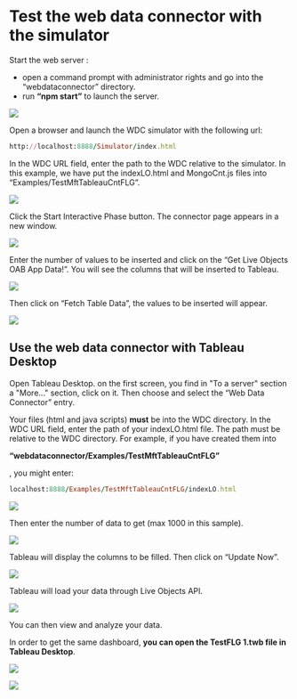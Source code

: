 # Test the web data connector with the simulator #

Start the web server : 
*	open a command prompt with administrator rights and go into the “webdataconnector” directory.
* run **“npm start”** to launch the server.
 
![](img/test1.png) 
 
Open a browser and launch the WDC simulator with the following url: 

```ruby
http://localhost:8888/Simulator/index.html
```

In the WDC URL field, enter the path to the WDC relative to the simulator. In this example, we have put the indexLO.html and MongoCnt.js files into “Examples/TestMftTableauCntFLG”.

![](img/test2.png) 

Click the Start Interactive Phase button. The connector page appears in a new window.
 
![](img/test3.png) 
 
Enter the number of values to be inserted and click on the “Get Live Objects OAB App Data!”. You will see the columns that will be inserted to Tableau. 

![](img/test4.png) 
 
Then click on “Fetch Table Data”, the values to be inserted will appear.
 
![](img/test5.png) 

## Use the web data connector with Tableau Desktop ##
Open Tableau Desktop. on the first screen, you find in "To a server" section a "More..." section, click on it.
Then choose and select the “Web Data Connector” entry. 

Your files (html and java scripts) **must** be into the WDC directory.
In the WDC URL field, enter the path of your indexLO.html file. The path must be relative to the WDC directory. For example, if you have created them into 

__“webdataconnector/Examples/TestMftTableauCntFLG”__

, you might enter: 

```ruby
localhost:8888/Examples/TestMftTableauCntFLG/indexLO.html
```
![](img/test6.png) 

Then enter the number of data to get (max 1000 in this sample).

![](img/test7.png) 

Tableau will display the columns to be filled. Then click on “Update Now”.

![](img/test8.png) 

Tableau will load your data through Live Objects API.
 
![](img/test9.png) 

You can then view and analyze your data. 

In order to get the same dashboard, **you can open the TestFLG 1.twb file in Tableau Desktop**.
 
![](img/test10.png) 

![](img/test11.png) 
